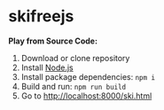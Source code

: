 # skifreejs

**Play from Source Code:**
1. Download or clone repository
2. Install [Node.js](https://nodejs.org/en/)
3. Install package dependencies: ```npm i```
4. Build and run: ```npm run build```
5. Go to [http://localhost:8000/ski.html](http://localhost:8000/ski.html)
